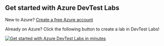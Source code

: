 ## <a name="get-started-with-azure-devtest-labs"></a>Get started with Azure DevTest Labs
New to Azure? [Create a free Azure account](https://azure.microsoft.com/free)

Already on Azure? Click the following button to create a lab in DevTest Labs!

[![Get started with Azure DevTest Labs in minutes](https://docstestmedia1.blob.core.windows.net/azure-media/includes/media/devtest-lab-try-it-out/get-started.png)](http://go.microsoft.com/fwlink/?LinkID=627034&clcid=0x409)


